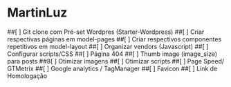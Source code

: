 # MartinLuz

##[ ] Git clone com Pré-set Wordpres (Starter-Wordpress)
##[ ] Criar respectivas páginas em model-pages
##[ ] Criar respectivos componentes repetitivos em model-layout
##[ ] Organizar vendors (Javascript)
##[ ] Configurar scripts/CSS
##[ ] Página 404
##[ ] Thumb image (image_size) para posts
##8[ ] Otimizar imagens
##[ ] Otimizar scripts
##[ ] Page Speed/ GTMetrix
##[ ] Google analytics / TagManager
##[ ] Favicon
##[ ] Link de Homologação